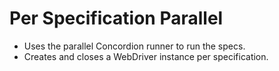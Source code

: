 # Per Specification Parallel

* Uses the parallel Concordion runner to run the specs.
* Creates and closes a WebDriver instance per specification.
